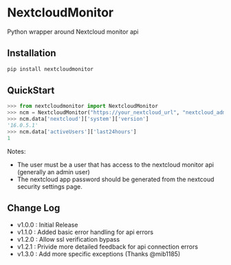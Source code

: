 # NextcloudMonitor

Python wrapper around Nextcloud monitor api

## Installation

```bash
pip install nextcloudmonitor
```

## QuickStart

```python
>>> from nextcloudmonitor import NextcloudMonitor
>>> ncm = NextcloudMonitor("https://your_nextcloud_url", "nextcloud_admin_username", "nextcloud_app_password")
>>> ncm.data['nextcloud']['system']['version']
'16.0.5.1'
>>> ncm.data['activeUsers']['last24hours']
1
```

Notes:

- The user must be a user that has access to the nextcloud monitor api (generally an admin user)
- The nextcloud app password should be generated from the nextcoud security settings page.

## Change Log

- v1.0.0 : Initial Release
- v1.1.0 : Added basic error handling for api errors
- v1.2.0 : Allow ssl verification bypass
- v1.2.1 : Privide more detailed feedback for api connection errors
- v1.3.0 : Add more specific exceptions (Thanks @mib1185)
